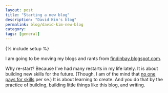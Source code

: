 ```yaml
---
layout: post
title: "Starting a new blog"
description: "David Kim's blog"
permalink: blog/david-kim-new-blog
category:
tags: [general]
---
```

{% include setup %}

I am going to be moving my blogs and rants from [findinbay.blogspot.com](http://findinbay.blogspot.com).

Why re-start? Because I\'ve had many restarts in my life lately. It is about building new skills for the future. (Though, I am of the mind that [no one pays for skills](../no-one-pays-you-for-skills) per se.) It is about learning to create. And you do that by the practice of building, building little things like this blog, and writing.
